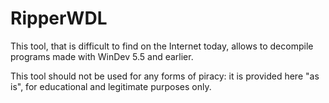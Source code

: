 # RipperWDL

This tool, that is difficult to find on the Internet today, allows to decompile programs made with WinDev 5.5 and earlier.

This tool should not be used for any forms of piracy: it is provided here "as is", for educational and legitimate purposes only.
